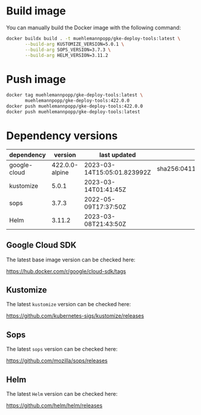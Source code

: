 # Build image

You can manually build the Docker image with the following command:

```bash
docker buildx build . -t muehlemannpopp/gke-deploy-tools:latest \
       --build-arg KUSTOMIZE_VERSION=5.0.1 \
       --build-arg SOPS_VERSION=3.7.3 \
       --build-arg HELM_VERSION=3.11.2
```

# Push image

```bash
docker tag muehlemannpopp/gke-deploy-tools:latest \
       muehlemannpopp/gke-deploy-tools:422.0.0
docker push muehlemannpopp/gke-deploy-tools:422.0.0
docker push muehlemannpopp/gke-deploy-tools:latest
```


# Dependency versions

| dependency   | version        | last updated               | digest                                                                  |
|------------ |-------------- |-------------------------- |----------------------------------------------------------------------- |
| google-cloud | 422.0.0-alpine | 2023-03-14T15:05:01.823992Z | sha256:041126af4fc73e6175168aaa8e2ef953c2a9cfdb8d2bd681e4882373718f1407 |
| kustomize    | 5.0.1 | 2023-03-14T01:41:45Z |                                                                         |
| sops         | 3.7.3          | 2022-05-09T17:37:50Z       |                                                                         |
| Helm         | 3.11.2         | 2023-03-08T21:43:50Z       |                                                                         |


## Google Cloud SDK

The latest base image version can be checked here:

<https://hub.docker.com/r/google/cloud-sdk/tags>


## Kustomize

The latest `kustomize` version can be checked here:

<https://github.com/kubernetes-sigs/kustomize/releases>


## Sops

The latest `sops` version can be checked here:

<https://github.com/mozilla/sops/releases>


## Helm

The latest `Helm` version can be checked here:

<https://github.com/helm/helm/releases>

